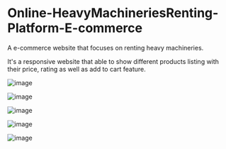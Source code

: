 # Online-HeavyMachineriesRenting-Platform-E-commerce

A e-commerce website that focuses on renting heavy machineries.

It's a responsive website that able to show different products listing with their price, rating as well as add to cart feature.
 
![image](https://user-images.githubusercontent.com/112812782/188345268-c85673d4-27ae-440d-80e5-d36018ba7ce6.png)

![image](https://user-images.githubusercontent.com/112812782/188345320-d7e5f409-9cc2-4651-9f73-b9ec3ae48b38.png)

![image](https://user-images.githubusercontent.com/112812782/188345418-fad5ea1e-b2ee-4e5e-83b7-f01ca894a9d4.png)

![image](https://user-images.githubusercontent.com/112812782/188345455-04e42da9-1b6e-4239-b2e7-2b5729a80a74.png)

![image](https://user-images.githubusercontent.com/112812782/188345535-5de38069-8339-44ed-b40d-eafa1daf89d8.png)
